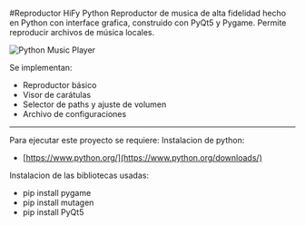 #Reproductor HiFy Python
Reproductor de musica de alta fidelidad hecho en Python con interface grafica, construido con PyQt5 y Pygame. Permite reproducir archivos de música locales.

![Python Music Player](https://github.com/Gonz007/Rar/blob/main/Python_music_player.png)

Se implementan:

- Reproductor básico
- Visor de carátulas
- Selector de paths y ajuste de volumen
- Archivo de configuraciones
---

Para ejecutar este proyecto se requiere:
Instalacion de python:
- [https://www.python.org/](https://www.python.org/downloads/)

Instalacion de las bibliotecas usadas:
- pip install pygame
- pip install mutagen
- pip install PyQt5
